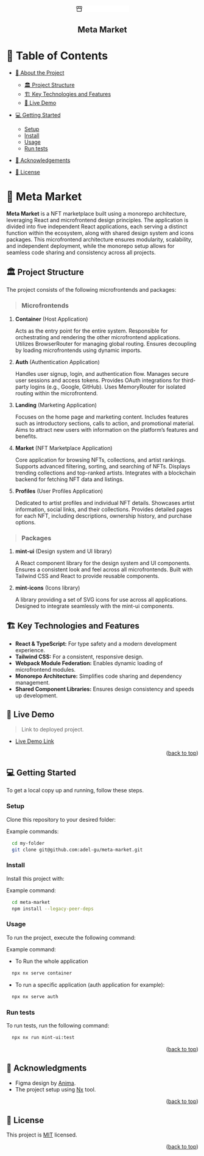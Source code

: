 <a name="readme-top"></a>

<div align="center">

  <img src="packages/mint-icons/assets/logo.svg" alt="logo" width="140"  height="auto" />
  <br/>

  <h2><b>Meta Market</b></h2>

</div>

<!-- TABLE OF CONTENTS -->

# 📗 Table of Contents

- [📖 About the Project](#about-project)
  - [🏛️ Project Structure](#project-structure)
  - [🏗️ Key Technologies and Features](#built-with)
  - [🚀 Live Demo](#live-demo)
- [💻 Getting Started](#getting-started)

  - [Setup](#setup)
  - [Install](#install)
  - [Usage](#usage)
  - [Run tests](#run-tests)

- [🙏 Acknowledgements](#acknowledgements)

- [📝 License](#license)

<!-- PROJECT DESCRIPTION -->

# 📖 Meta Market <a name="about-project"></a>

**Meta Market** is a NFT marketplace built using a monorepo architecture, leveraging React and microfrontend design principles. The application is divided into five independent React applications, each serving a distinct function within the ecosystem, along with shared design system and icons packages. This microfrontend architecture ensures modularity, scalability, and independent deployment, while the monorepo setup allows for seamless code sharing and consistency across all projects.

## 🏛️ Project Structure <a name="project-structure"></a>

The project consists of the following microfrontends and packages:

> <h3>Microfrontends</h3>

1. **Container** (Host Application)

   Acts as the entry point for the entire system.
   Responsible for orchestrating and rendering the other microfrontend applications.
   Utilizes BrowserRouter for managing global routing.
   Ensures decoupling by loading microfrontends using dynamic imports.

2. **Auth** (Authentication Application)

   Handles user signup, login, and authentication flow.
   Manages secure user sessions and access tokens.
   Provides OAuth integrations for third-party logins (e.g., Google, GitHub).
   Uses MemoryRouter for isolated routing within the microfrontend.

3. **Landing** (Marketing Application)

   Focuses on the home page and marketing content.
   Includes features such as introductory sections, calls to action, and promotional material.
   Aims to attract new users with information on the platform’s features and benefits.

4. **Market** (NFT Marketplace Application)

   Core application for browsing NFTs, collections, and artist rankings.
   Supports advanced filtering, sorting, and searching of NFTs.
   Displays trending collections and top-ranked artists.
   Integrates with a blockchain backend for fetching NFT data and listings.

5. **Profiles** (User Profiles Application)

   Dedicated to artist profiles and individual NFT details.
   Showcases artist information, social links, and their collections.
   Provides detailed pages for each NFT, including descriptions, ownership history, and purchase options.

> <h3>Packages</h3>

1. **mint-ui** (Design system and UI library)

   A React component library for the design system and UI components.
   Ensures a consistent look and feel across all microfrontends.
   Built with Tailwind CSS and React to provide reusable components.

2. **mint-icons** (Icons library)

   A library providing a set of SVG icons for use across all applications.
   Designed to integrate seamlessly with the mint-ui components.

## 🏗️ Key Technologies and Features <a name="built-with"></a>

- **React & TypeScript:** For type safety and a modern development experience.
- **Tailwind CSS:** For a consistent, responsive design.
- **Webpack Module Federation:** Enables dynamic loading of microfrontend modules.
- **Monorepo Architecture:** Simplifies code sharing and dependency management.
- **Shared Component Libraries:** Ensures design consistency and speeds up development.

<!-- Features -->

<!-- LIVE DEMO -->

## 🚀 Live Demo <a name="live-demo"></a>

> Link to deployed project.

- [Live Demo Link](https://d1zer73e5vmia3.cloudfront.net/)

<p align="right">(<a href="#readme-top">back to top</a>)</p>

<!-- GETTING STARTED -->

## 💻 Getting Started <a name="getting-started"></a>

To get a local copy up and running, follow these steps.

### Setup

Clone this repository to your desired folder:

Example commands:

```sh
  cd my-folder
  git clone git@github.com:adel-gu/meta-market.git
```

### Install

Install this project with:

Example command:

```sh
  cd meta-market
  npm install --legacy-peer-deps
```

### Usage

To run the project, execute the following command:

Example command:

- To Run the whole application

```sh
  npx nx serve container
```

- To run a specific application (auth application for example):

```sh
  npx nx serve auth
```

### Run tests

To run tests, run the following command:

```sh
  npx nx run mint-ui:test
```

<p align="right">(<a href="#readme-top">back to top</a>)</p>

<!-- ACKNOWLEDGEMENTS -->

## 🙏 Acknowledgments <a name="acknowledgements"></a>

- Figma design by [Anima](https://www.figma.com/@anima).
- The project setup using [Nx](https://nx.dev/) tool.

<p align="right">(<a href="#readme-top">back to top</a>)</p>

<!-- LICENSE -->

## 📝 License <a name="license"></a>

This project is [MIT](./LICENSE) licensed.

<p align="right">(<a href="#readme-top">back to top</a>)</p>
